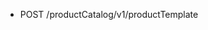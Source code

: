 <!--
    ATTENTION: This file was generated via gradle!
               Do NOT manually edit this file! Any such changes will be overwritten!
-->

* POST /productCatalog/v1/productTemplate
